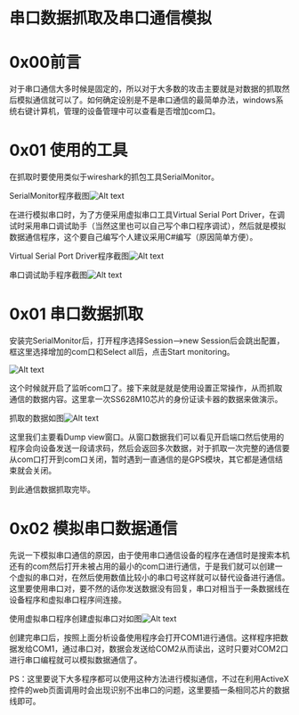 # 串口数据抓取及串口通信模拟

0x00前言
=====

对于串口通信大多时候是固定的，所以对于大多数的攻击主要就是对数据的抓取然后模拟通信就可以了。如何确定设别是不是串口通信的最简单办法，windows系统右键计算机，管理的设备管理中可以查看是否增加com口。

0x01 使用的工具
=====

在抓取时要使用类似于wireshark的抓包工具SerialMonitor。

SerialMonitor程序截图![Alt text](http://drops.javaweb.org/uploads/images/f6ec2641f4f4d621c97d2e48227302a8017b0e3b.jpg)

在进行模拟串口时，为了方便采用虚拟串口工具Virtual Serial Port Driver，在调试时采用串口调试助手（当然这里也可以自己写个串口程序调试），然后就是模拟数据通信程序，这个要自己编写个人建议采用C#编写（原因简单方便）。

Virtual Serial Port Driver程序截图![Alt text](http://drops.javaweb.org/uploads/images/3d5f0475729b610eb675af115e5f797795a1f797.jpg)

串口调试助手程序截图![Alt text](http://drops.javaweb.org/uploads/images/5502bfec734dfcb43ec7eb7bf7f126d04abbdccb.jpg)

0x01 串口数据抓取
=====

安装完SerialMonitor后，打开程序选择Session——>new Session后会跳出配置，框这里选择增加的com口和Select all后，点击Start monitoring。

![Alt text](http://drops.javaweb.org/uploads/images/cf51220639a38ec92736c08dafa685042450984f.jpg)

这个时候就开启了监听com口了。接下来就是就是使用设置正常操作，从而抓取通信的数据内容。这里拿一次SS628M10芯片的身份证读卡器的数据来做演示。

抓取的数据如图![Alt text](http://drops.javaweb.org/uploads/images/62141d88ad06bd7f9735ea22aad6d685204aae1a.jpg)

这里我们主要看Dump view窗口。从窗口数据我们可以看见开启端口然后使用的程序会向设备发送一段请求码，然后会返回多次数据，对于抓取一次完整的通信要从com口打开到com口关闭，暂时遇到一直通信的是GPS模块，其它都是通信结束就会关闭。

到此通信数据抓取完毕。

0x02 模拟串口数据通信
=====

先说一下模拟串口通信的原因，由于使用串口通信设备的程序在通信时是搜索本机还有的com然后打开未被占用的最小的com口进行通信，于是我们就可以创建一个虚拟的串口对，在然后使用数值比较小的串口号这样就可以替代设备进行通信。这里要使用串口对，要不然的话你发送数据没有回复，串口对相当于一条数据线在设备程序和虚拟串口程序间连接。

使用虚拟串口程序创建虚拟串口对如图![Alt text](http://drops.javaweb.org/uploads/images/fa742591eec15efc9be09cddb68e2ec56f976684.jpg)

创建完串口后，按照上面分析设备使用程序会打开COM1进行通信。这样程序把数据发给COM1，通过串口对，数据会发送给COM2从而读出，这时只要对COM2口进行串口编程就可以模拟数据通信了。

PS：这里要说下大多程序都可以使用这种方法进行模拟通信，不过在利用ActiveX控件的web页面调用时会出现识别不出串口的问题，这里要插一条相同芯片的数据线即可。